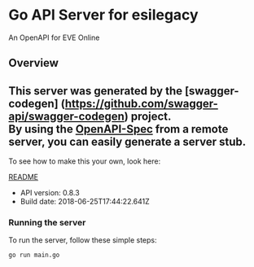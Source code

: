 # Go API Server for esilegacy

An OpenAPI for EVE Online

## Overview
This server was generated by the [swagger-codegen]
(https://github.com/swagger-api/swagger-codegen) project.  
By using the [OpenAPI-Spec](https://github.com/OAI/OpenAPI-Specification) from a remote server, you can easily generate a server stub.  
-

To see how to make this your own, look here:

[README](https://github.com/swagger-api/swagger-codegen/blob/master/README.md)

- API version: 0.8.3
- Build date: 2018-06-25T17:44:22.641Z


### Running the server
To run the server, follow these simple steps:

```
go run main.go
```

